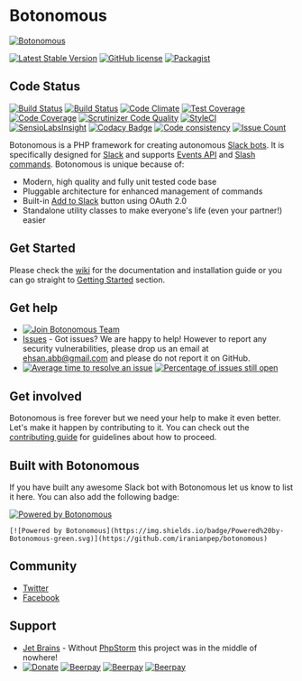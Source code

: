 # Botonomous
[![Botonomous](http://ajaxlivesearch.com/img/robo-256.png)](http://ajaxlivesearch.com/img/robo-256.png)

[![Latest Stable Version](https://poser.pugx.org/botonomous/botonomous/v/stable)](https://packagist.org/packages/botonomous/botonomous)
[![GitHub license](https://img.shields.io/badge/license-MIT-blue.svg)](https://raw.githubusercontent.com/iranianpep/botonomous/master/LICENSE)
[![Packagist](https://img.shields.io/packagist/dt/botonomous/botonomous.svg)](https://packagist.org/packages/botonomous/botonomous)

## Code Status

[![Build Status](https://travis-ci.org/iranianpep/botonomous.svg?branch=master)](https://travis-ci.org/iranianpep/botonomous)
[![Build Status](https://scrutinizer-ci.com/g/iranianpep/botonomous/badges/build.png?b=master)](https://scrutinizer-ci.com/g/iranianpep/botonomous/build-status/master)
[![Code Climate](https://codeclimate.com/github/iranianpep/botonomous/badges/gpa.svg)](https://codeclimate.com/github/iranianpep/botonomous)
[![Test Coverage](https://codeclimate.com/github/iranianpep/botonomous/badges/coverage.svg)](https://codeclimate.com/github/iranianpep/botonomous/coverage)
[![Code Coverage](https://scrutinizer-ci.com/g/iranianpep/botonomous/badges/coverage.png?b=master)](https://scrutinizer-ci.com/g/iranianpep/botonomous/?branch=master)
[![Scrutinizer Code Quality](https://scrutinizer-ci.com/g/iranianpep/botonomous/badges/quality-score.png?b=master)](https://scrutinizer-ci.com/g/iranianpep/botonomous/?branch=master)
[![StyleCI](https://styleci.io/repos/73189365/shield?branch=master)](https://styleci.io/repos/73189365)
[![SensioLabsInsight](https://insight.sensiolabs.com/projects/d9b77f1a-3d4a-423f-b473-30a25496f9a0/mini.png)](https://insight.sensiolabs.com/projects/d9b77f1a-3d4a-423f-b473-30a25496f9a0)
[![Codacy Badge](https://api.codacy.com/project/badge/Grade/039ffa789e6a4040b9b8d596ede07db4)](https://www.codacy.com/app/iranianpep/botonomous)
[![Code consistency](https://squizlabs.github.io/PHP_CodeSniffer/analysis/iranianpep/botonomous/grade.svg)](https://squizlabs.github.io/PHP_CodeSniffer/analysis/iranianpep/botonomous)
[![Issue Count](https://codeclimate.com/github/iranianpep/botonomous/badges/issue_count.svg)](https://codeclimate.com/github/iranianpep/botonomous)

Botonomous is a PHP framework for creating autonomous [Slack bots](https://api.slack.com/bot-users). It is specifically designed for [Slack](https://slack.com) and supports [Events API](https://api.slack.com/events-api) and [Slash commands](https://api.slack.com/slash-commands). Botonomous is unique because of:
* Modern, high quality and fully unit tested code base
* Pluggable architecture for enhanced management of commands
* Built-in [Add to Slack](https://api.slack.com/docs/slack-button) button using OAuth 2.0
* Standalone utility classes to make everyone's life (even your partner!) easier

## Get Started

Please check the [wiki](https://github.com/iranianpep/botonomous/wiki) for the documentation and installation guide or you can go straight to [Getting Started](https://github.com/iranianpep/botonomous/wiki/Getting-Started) section.

## Get help

* [![Join Botonomous Team](https://img.shields.io/badge/Slack-Join%20Team-green.svg)](http://botonomous.herokuapp.com/)
* [Issues](https://github.com/iranianpep/botonomous/issues) - Got issues? We are happy to help! However to report any security vulnerabilities, please drop us an email at ehsan.abb@gmail.com and please do not report it on GitHub.
* [![Average time to resolve an issue](http://isitmaintained.com/badge/resolution/iranianpep/botonomous.svg)](http://isitmaintained.com/project/iranianpep/botonomous "Average time to resolve an issue")
[![Percentage of issues still open](http://isitmaintained.com/badge/open/iranianpep/botonomous.svg)](http://isitmaintained.com/project/iranianpep/botonomous "Percentage of issues still open")

## Get involved

Botonomous is free forever but we need your help to make it even better. Let's make it happen by contributing to it. You can check out the [contributing guide](https://github.com/iranianpep/botonomous/blob/master/CONTRIBUTING.md) for guidelines about how to proceed.

## Built with Botonomous

If you have built any awesome Slack bot with Botonomous let us know to list it here. You can also add the following badge:

[![Powered by Botonomous](https://img.shields.io/badge/Powered%20by-Botonomous-green.svg)](https://github.com/iranianpep/botonomous)

```
[![Powered by Botonomous](https://img.shields.io/badge/Powered%20by-Botonomous-green.svg)](https://github.com/iranianpep/botonomous)
```

## Community

* [Twitter](https://twitter.com/botonomous)
* [Facebook](https://www.facebook.com/botonomous)

## Support

* [Jet Brains](https://www.jetbrains.com) - Without [PhpStorm](https://www.jetbrains.com/phpstorm) this project was in the middle of nowhere!
* [![Donate](https://img.shields.io/badge/Donate-PayPal-green.svg)](https://www.paypal.com/cgi-bin/webscr?cmd=_s-xclick&hosted_button_id=BXMKEZ23PX8K2)
[![Beerpay](https://beerpay.io/iranianpep/botonomous/badge.svg?style=beer-square)](https://beerpay.io/iranianpep/botonomous)  [![Beerpay](https://beerpay.io/iranianpep/botonomous/make-wish.svg?style=flat-square)](https://beerpay.io/iranianpep/botonomous?focus=wish)
[![Beerpay](https://img.shields.io/beerpay/iranianpep/botonomous.svg)](https://beerpay.io/iranianpep/botonomous)
